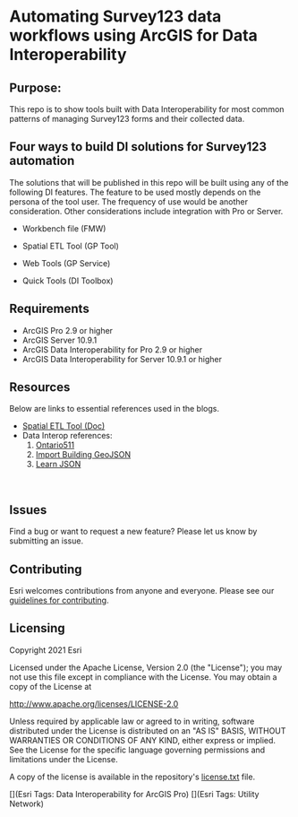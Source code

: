 # Automating Survey123 data workflows using ArcGIS for Data Interoperability

## Purpose:

This repo is to show tools built with Data Interoperability for most common patterns of managing Survey123 forms and their collected data. <br/>


## Four ways to build DI solutions for Survey123 automation

The solutions that will be published in this repo will be built using any of the following DI features. The feature to be used mostly depends on the persona of the tool user. The frequency of use would be another consideration. Other considerations include integration with Pro or Server. 

* Workbench file (FMW) 

* Spatial ETL Tool (GP Tool)

* Web Tools (GP Service)

* Quick Tools (DI Toolbox)



## Requirements

* ArcGIS Pro 2.9 or  higher
* ArcGIS Server 10.9.1
* ArcGIS Data Interoperability for Pro 2.9 or higher
* ArcGIS Data Interoperability for Server 10.9.1 or higher


## Resources

Below are links to essential references used in the blogs.


* [Spatial ETL Tool (Doc)](https://pro.arcgis.com/en/pro-app/latest/help/data/data-interoperability/spatial-etl-tools.htm)
* Data Interop references:<br/>
    1. [Ontario511](https://pm.maps.arcgis.com/home/item.html?id=4ec1d2420089451bb173e90ce01e2e0a)<br/>
    2. [Import Building GeoJSON](https://pm.maps.arcgis.com/home/item.html?id=9da0f8ae5fee45aca11bf77f712884c8)<br/>
    3. [Learn JSON](https://www.youtube.com/watch?v=iiADhChRriM)<br/>
<br/>


## Issues

Find a bug or want to request a new feature?  Please let us know by submitting an issue.

## Contributing

Esri welcomes contributions from anyone and everyone. Please see our [guidelines for contributing](https://github.com/esri/contributing).

## Licensing
Copyright 2021 Esri

Licensed under the Apache License, Version 2.0 (the "License");
you may not use this file except in compliance with the License.
You may obtain a copy of the License at

   http://www.apache.org/licenses/LICENSE-2.0

Unless required by applicable law or agreed to in writing, software
distributed under the License is distributed on an "AS IS" BASIS,
WITHOUT WARRANTIES OR CONDITIONS OF ANY KIND, either express or implied.
See the License for the specific language governing permissions and
limitations under the License.

A copy of the license is available in the repository's [license.txt](https://github.com/salvaleonrp/di-data-driven-electric-utility-export-subnetwork/blob/main/license.txt) file.

[](Esri Tags: Data Interoperability for ArcGIS Pro)
[](Esri Tags: Utility Network)
